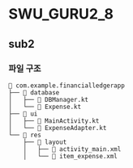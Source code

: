 # SWU_GURU2_8


## sub2  
### 파일 구조  
```
📁 com.example.financialledgerapp  
├── 📂 database  
│   ├── 📝 DBManager.kt  
│   └── 📝 Expense.kt  
├── 📂 ui  
│   ├── 📝 MainActivity.kt  
│   └── 📝 ExpenseAdapter.kt  
└── 📂 res  
    ├── 📁 layout  
    │   ├── 📝 activity_main.xml  
    │   └── 📝 item_expense.xml  
```


 
